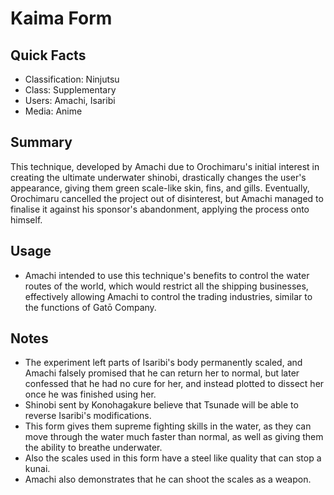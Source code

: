 # Kaima Form

## Quick Facts
- Classification: Ninjutsu
- Class: Supplementary
- Users: Amachi, Isaribi
- Media: Anime

## Summary
This technique, developed by Amachi due to Orochimaru's initial interest in creating the ultimate underwater shinobi, drastically changes the user's appearance, giving them green scale-like skin, fins, and gills. Eventually, Orochimaru cancelled the project out of disinterest, but Amachi managed to finalise it against his sponsor's abandonment, applying the process onto himself.

## Usage
- Amachi intended to use this technique's benefits to control the water routes of the world, which would restrict all the shipping businesses, effectively allowing Amachi to control the trading industries, similar to the functions of Gatō Company.

## Notes
- The experiment left parts of Isaribi's body permanently scaled, and Amachi falsely promised that he can return her to normal, but later confessed that he had no cure for her, and instead plotted to dissect her once he was finished using her.
- Shinobi sent by Konohagakure believe that Tsunade will be able to reverse Isaribi's modifications.
- This form gives them supreme fighting skills in the water, as they can move through the water much faster than normal, as well as giving them the ability to breathe underwater.
- Also the scales used in this form have a steel like quality that can stop a kunai.
- Amachi also demonstrates that he can shoot the scales as a weapon.
